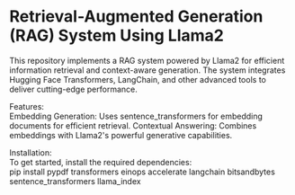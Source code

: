 # Retrieval-Augmented Generation (RAG) System Using Llama2
This repository implements a RAG system powered by Llama2 for efficient information retrieval and context-aware generation. The system integrates Hugging Face Transformers, LangChain, and other advanced tools to deliver cutting-edge performance.

Features:  
Embedding Generation: Uses sentence_transformers for embedding documents for efficient retrieval.
Contextual Answering: Combines embeddings with Llama2's powerful generative capabilities.


Installation:  
To get started, install the required dependencies:  
pip install pypdf transformers einops accelerate langchain bitsandbytes sentence_transformers llama_index
